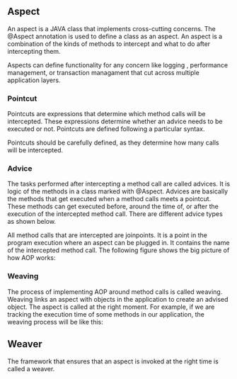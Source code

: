 ## Aspect

An aspect is a JAVA class that implements cross-cutting concerns. The @Aspect annotation is used to define a 
class as an aspect. An aspect is a combination of the kinds of methods to intercept and what to do after intercepting
them.

Aspects can define functionality for any concern like logging , performance management, or transaction managament that cut across multiple application layers.



### Pointcut

Pointcuts are expressions that determine which method calls will be intercepted. These expressions determine whether an advice needs to be executed or not. Pointcuts are defined following a particular syntax.

Pointcuts should be carefully defined, as they determine how many calls will be intercepted.



### Advice


The tasks performed after intercepting a method call are called advices. It is logic of the methods in a class marked with @Aspect. Advices are basically the methods that get executed when a method calls meets a pointcut. These methods can get executed before, around the time of, or after the execution of the intercepted method call. There are different advice types as shown below.


All method calls that are intercepted are joinpoints. It is a point in the program execution where an aspect can be plugged in. It contains the name of the intercepted method call. The following figure shows the big picture of how AOP works:


### Weaving 

The process of implementing AOP around method calls is called weaving. Weaving links an aspect with objects in the application to create an advised object. The aspect is called at the right moment. For example, if we are tracking the execution time of some methods in our application, the weaving process will be like this:



## Weaver

 The framework that ensures that an aspect is invoked at the right time is called a weaver.


